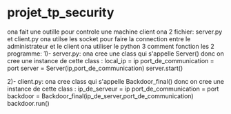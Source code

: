 # projet_tp_security
ona fait une outille pour controle une machine client
ona 2 fichier:
server.py et client.py
ona utilse les socket pour faire la connection entre le administrateur et le client
ona utiliser le python 3
comment fonction les 2 programme:
1)- server.py:
ona cree une class qui s'appelle Server()
donc on  cree une instance de cette class :
local_ip = ip
port_de_communication = port
server = Server(ip,port_de_communication)
server.start()

2)- client.py:
ona cree class qui s'appelle Backdoor_final()
donc on  cree une instance de cette class :
ip_de_serveur = ip
port_de_communication = port
backdoor = Backdoor_final(ip_de_server,port_de_communication)
backdoor.run()




